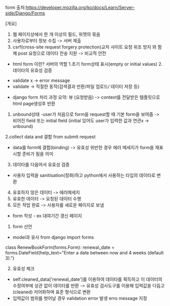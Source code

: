 form
출처:https://developer.mozilla.org/ko/docs/Learn/Server-side/Django/Forms

[개요]
1. 웹 페이지상에서 한 개 이상의 필드, 위젯의 묶음
2. 사용자로부터 정보 수집 -> 서버 제출
3. csrf(cross-site request forgery protection)교차 사이트 요청 위조 방지
  와 함께 post 요청으로 데이타 전송 지원 -> 비교적 안전

* html form 이란?
서버의 역할
1.초기 form상태 표시(empty or initial values)
2.데이타의 유효성 검증
 - validate x -> error message
 - validate -> 적절한 동작(검색결과 반환/파일 업로드/ 데이터 저장 등)

* django form 처리 과정
요약: 뷰 (요청받음) -> context를 전달받은 템플릿으로 html page생성후 반환

1. unbound상태
-user가 처음으로 form을 request할 때 기본 form을 보여줌
-> 비어진 field 또는 initial field (initial 있어도 user가 입력한 값과 연관x -> unbound)

2.collect data and 결합 from submit request
- data를 form에 결합(binding) 
-> 유효성 위반한 경우 에러 메세지가 form을 재표시할 준비가 됨을 의미

3. 데이타를 다음어서 유효성 검증
- 사용자 입력을 sanitisation(정화)하고 python에서 사용하는 타입의  데이타로 변환

4. 유효하지 않은 데이터 -> 에러메세지 
5. 유효한 데이터 -> 요청된 데이터 수행
6. 모든 작업 완료 -> 사용자를 새로운 페이지로 보냄

* form 작성 - ex 대여기간 갱신 페이지 
1. form 선언
- model과 유사
from django import forms
    
class RenewBookForm(forms.Form):
    renewal_date = forms.DateField(help_text="Enter a date between now and 4 weeks (default 3).")

2. 유효성 체크 
- self.cleaned_data['renewal_date']를 이용하여 데이타를 획득하고
 이 데이터의 수정여부에 상관 없이 데이터를 반환
 -> 유효성 검사도구를 이용해 입력값을 다듬고(cleaned) 저어화하며 표준 형식으로 변환
 - 입력값이 범위를 벗어날 경우 validation error 발생 erro message 지정
 


